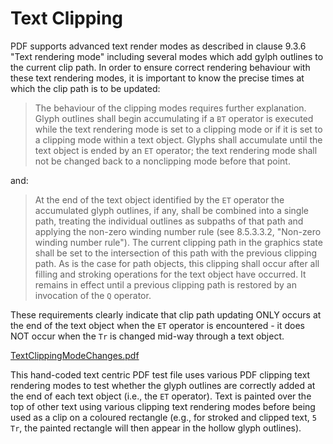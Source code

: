 # Text Clipping

PDF supports advanced text render modes as described in clause 9.3.6 "Text rendering mode" including several modes which add gylph outlines to the current clip path. In order to ensure correct rendering behaviour with these text rendering modes, it is important to know the precise times at which the clip path is to be updated: 

> The behaviour of the clipping modes requires further explanation. Glyph outlines shall begin accumulating if a `BT` operator is executed while the text rendering mode is set to a clipping mode or if it is set to a clipping mode within a text object. Glyphs shall accumulate until the text object is ended by an `ET` operator; the text rendering mode shall not be changed back to a nonclipping mode before that point.

and:

> At the end of the text object identified by the `ET` operator the accumulated glyph outlines, if any, shall be combined into a single path, treating the individual outlines as subpaths of that path and applying the non-zero winding number rule (see 8.5.3.3.2, "Non-zero winding number rule"). The current clipping path in the graphics state shall be set to the intersection of this path with the previous clipping path. As is the case for path objects, this clipping shall occur after all filling and stroking operations for the text object have occurred. It remains in effect until a previous clipping path is restored by an invocation of the `Q` operator.

These requirements clearly indicate that clip path updating ONLY occurs at the end of the text object when the `ET` operator is encountered - it does NOT occur when the `Tr` is changed mid-way through a text object.

[TextClippingModeChanges.pdf](TextClippingModeChanges.pdf)

This hand-coded text centric PDF test file uses various PDF clipping text rendering modes to test whether the glyph outlines are correctly added at the end of each text object (i.e., the `ET` operator). Text is painted over the top of other text using various clipping text rendering modes before being used as a clip on a coloured rectangle (e.g., for stroked and clipped text, `5 Tr`, the painted rectangle will then appear in the hollow glyph outlines).

